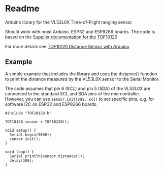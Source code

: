# Readme

Arduino library for the VL53L0X Time-of-Flight ranging sensor.

Should work with most Arduino, ESP32 and ESP8266 boards. The code is based on the
[Supplier documentation for the TOF10120](https://www.makerguides.com/wp-content/uploads/2024/09/TOF10120-supplier-doc.zip)

For more details see 
[TOF10120 Distance Sensor with Arduino](https://www.makerguides.com/tof10120-distance-sensor-with-arduino/)



## Example 

A simple example that includes the library and uses the distance() function 
to print the distance measured by the VL53L0X sensor to the Serial Monitor.

The code assumes that pin 6 (SCL) and  pin 5 (SDA) of the VL53L0X 
are connected to the standard SCL and SDA pins of the micrcontroller.
However, you can use `sensor.init(sda, scl)` to set specific pins, e.g.
for software I2C on ESP32 and ESP8266 boards.

```
#include "TOF10120.h"

TOF10120 sensor = TOF10120();

void setup() {
  Serial.begin(9600);
  sensor.init();
}

void loop() {
  Serial.println(sensor.distance());
  delay(100);
}
```